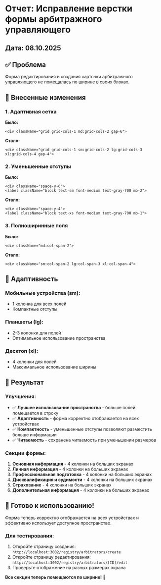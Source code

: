# Отчет: Исправление верстки формы арбитражного управляющего

## Дата: 08.10.2025

## ✅ Проблема
Форма редактирования и создания карточки арбитражного управляющего не помещалась по ширине в своих блоках.

## 🔧 Внесенные изменения

### 1. Адаптивная сетка
**Было:**
```tsx
<div className="grid grid-cols-1 md:grid-cols-2 gap-6">
```

**Стало:**
```tsx
<div className="grid grid-cols-1 sm:grid-cols-2 lg:grid-cols-3 xl:grid-cols-4 gap-4">
```

### 2. Уменьшенные отступы
**Было:**
```tsx
<div className="space-y-6">
<label className="block text-sm font-medium text-gray-700 mb-2">
```

**Стало:**
```tsx
<div className="space-y-4">
<label className="block text-xs font-medium text-gray-700 mb-1">
```

### 3. Полноширинные поля
**Было:**
```tsx
<div className="md:col-span-2">
```

**Стало:**
```tsx
<div className="sm:col-span-2 lg:col-span-3 xl:col-span-4">
```

## 📱 Адаптивность

### Мобильные устройства (sm):
- 1 колонка для всех полей
- Компактные отступы

### Планшеты (lg):
- 2-3 колонки для полей
- Оптимальное использование пространства

### Десктоп (xl):
- 4 колонки для полей
- Максимальное использование ширины

## 🎯 Результат

### Улучшения:
- ✅ **Лучшее использование пространства** - больше полей помещается в строку
- ✅ **Адаптивность** - форма корректно отображается на всех устройствах
- ✅ **Компактность** - уменьшенные отступы позволяют разместить больше информации
- ✅ **Читаемость** - сохранена читаемость при уменьшении размеров

### Секции формы:
1. **Основная информация** - 4 колонки на больших экранах
2. **Личная информация** - 4 колонки на больших экранах  
3. **Профессиональная подготовка** - 4 колонки на больших экранах
4. **Дисквалификация и судимости** - 4 колонки на больших экранах
5. **Страхование** - 4 колонки на больших экранах
6. **Дополнительная информация** - 4 колонки на больших экранах

## 🚀 Готово к использованию!

Форма теперь корректно отображается на всех устройствах и эффективно использует доступное пространство.

### Для тестирования:
1. Откройте страницу создания: `http://localhost:3002/registry/arbitrators/create`
2. Откройте страницу редактирования: `http://localhost:3002/registry/arbitrators/[ID]/edit`
3. Проверьте отображение на разных размерах экрана

**Все секции теперь помещаются по ширине!** 🎉
